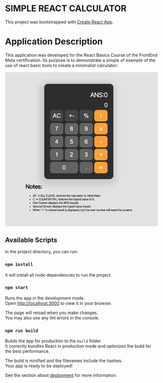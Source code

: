 # SIMPLE REACT CALCULATOR

This project was bootstrapped with [Create React App](https://github.com/facebook/create-react-app).

# Application Description

This application was developed for the React Basics Course of the FrontEnd Meta certification. Its purpose is to demonstrate a simple of example of the use of react basic tools to create a minimalist calculator: 

![Calculator Preview](./public/screenshots/index.png)
## Available Scripts

In the project directory, you can run:

### `npm install`

It will install all node dependencies to run the project

### `npm start`

Runs the app in the development mode.\
Open [http://localhost:3000](http://localhost:3000) to view it in your browser.

The page will reload when you make changes.\
You may also see any lint errors in the console.


### `npm run build`

Builds the app for production to the `build` folder.\
It correctly bundles React in production mode and optimizes the build for the best performance.

The build is minified and the filenames include the hashes.\
Your app is ready to be deployed!

See the section about [deployment](https://facebook.github.io/create-react-app/docs/deployment) for more information.

